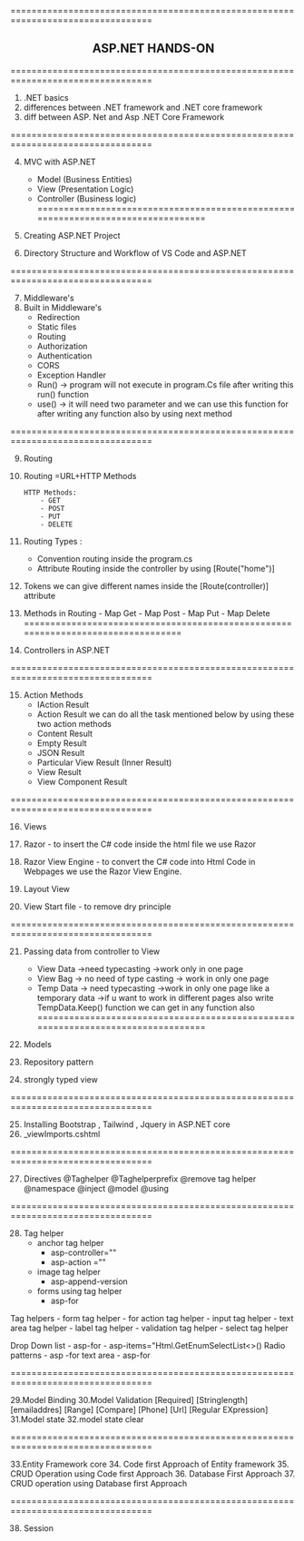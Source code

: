 =================================================================================
<h2 align="center">ASP.NET HANDS-ON</h2>
=================================================================================

1. .NET basics 
2. differences between .NET framework and .NET core framework 
3. diff between ASP. Net and Asp .NET Core Framework

=================================================================================

4. MVC with ASP.NET
	- Model (Business Entities)
	- View (Presentation Logic)
	- Controller (Business logic)
=================================================================================

5. Creating ASP.NET Project 
6. Directory Structure and Workflow of VS Code and ASP.NET

=================================================================================

7. Middleware's
8. Built in Middleware's
	- Redirection
	- Static files
	- Routing
	- Authorization
	- Authentication
	- CORS
	- Exception Handler 
	- Run() -> program will not execute in program.Cs file after writing this run() function
	- use() -> it will need two parameter and we can use this function for after writing any function also by using next method
 
=================================================================================

9. Routing 
10. Routing =URL+HTTP Methods
		
		HTTP Methods:
			- GET
			- POST
			- PUT
			- DELETE
11. Routing Types :
	- Convention routing 
		inside the program.cs
	- Attribute Routing 
		inside the controller by using [Route("home")]
12. Tokens 
	we can give different names inside the [Route(controller)] attribute 
13. Methods in Routing 
		- Map Get
		- Map Post
		- Map Put
		- Map Delete 
=================================================================================

14. Controllers in ASP.NET

=================================================================================

15. Action Methods 
	- IAction Result
	- Action Result
	we can do all the task mentioned below by using these two action methods 
	- Content Result
	- Empty Result
	- JSON Result
	- Particular View Result (Inner Result)
	- View Result
	- View Component Result

=================================================================================

16. Views 
17. Razor - to insert the C# code inside the html file we use Razor 
18. Razor View Engine - to convert the C# code into Html Code in Webpages we use the Razor View Engine. 

19. Layout View 
20. View Start file - to remove dry principle 

=================================================================================

21. Passing data from controller to View 
	- View Data
		->need typecasting 
		->work only in one page 
	- View Bag
		-> no need of type casting
		-> work in only one page
	- Temp Data
		-> need typecasting
		->work in only one page like a temporary data
		->if u want to work in different pages also write TempData.Keep() function we can get in any function also
=================================================================================

22. Models
23. Repository pattern
24. strongly typed view

=================================================================================

25. Installing Bootstrap , Tailwind , Jquery in ASP.NET core
26. _viewImports.cshtml

=================================================================================

27. Directives
	@Taghelper
	@Taghelperprefix
	@remove tag helper
	@namespace
	@inject
	@model
	@using

=================================================================================

28. Tag helper
	- anchor tag helper 
		* asp-controller=""
		* asp-action =""
	- image tag helper
		* asp-append-version
	- forms using tag helper
		* asp-for
	
Tag helpers
	- form tag helper
	- for action tag helper
	- input tag helper
	- text area tag helper
	- label tag helper
	- validation tag helper
	- select tag helper
 
Drop Down list
	- asp-for
	- asp-items="Html.GetEnumSelectList<>()
 Radio patterns
	- asp -for
 text area
	- asp-for

	
=================================================================================

29.Model Binding
30.Model Validation
	[Required]
	[Stringlength]
	[emailaddres]
	[Range]
	[Compare]
	[Phone]
	[Url]
	[Regular EXpression]
31.Model state
32.model state clear

=================================================================================

33.Entity Framework core
34. Code first Approach of Entity framework
35. CRUD Operation using Code first Approach
36. Database First Approach 
37. CRUD operation using Database first Approach

=================================================================================

38. Session
